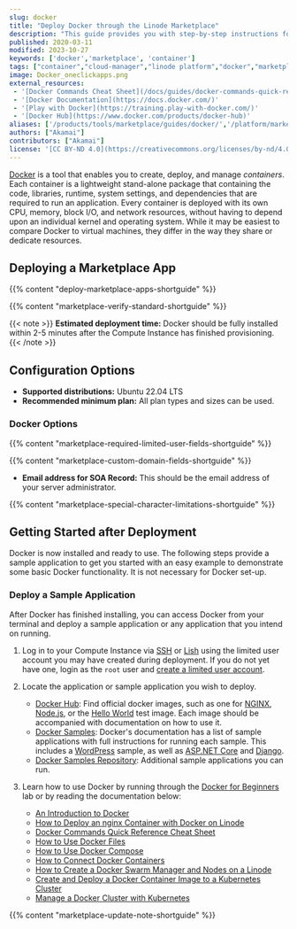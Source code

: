 ```yaml
---
slug: docker
title: "Deploy Docker through the Linode Marketplace"
description: "This guide provides you with step-by-step instructions for deploying Docker, a tool which you can use to run containerized apps, from the Linode One-Click Marketplace."
published: 2020-03-11
modified: 2023-10-27
keywords: ['docker','marketplace', 'container']
tags: ["container","cloud-manager","linode platform","docker","marketplace"]
image: Docker_oneclickapps.png
external_resources:
 - '[Docker Commands Cheat Sheet](/docs/guides/docker-commands-quick-reference-cheat-sheet/)'
 - '[Docker Documentation](https://docs.docker.com/)'
 - '[Play with Docker](https://training.play-with-docker.com/)'
 - '[Docker Hub](https://www.docker.com/products/docker-hub)'
aliases: ['/products/tools/marketplace/guides/docker/','/platform/marketplace/deploying-docker-with-marketplace-apps/', '/platform/one-click/deploying-docker-with-one-click-apps/','/guides/deploying-docker-with-one-click-apps/','/guides/deploying-docker-with-marketplace-apps/','/guides/docker-marketplace-app/']
authors: ["Akamai"]
contributors: ["Akamai"]
license: '[CC BY-ND 4.0](https://creativecommons.org/licenses/by-nd/4.0)'
---
```


[Docker](https://www.docker.com/) is a tool that enables you to create, deploy, and manage *containers*. Each container is a lightweight stand-alone package that containing the code, libraries, runtime, system settings, and dependencies that are required to run an application. Every container is deployed with its own CPU, memory, block I/O, and network resources, without having to depend upon an individual kernel and operating system. While it may be easiest to compare Docker to virtual machines, they differ in the way they share or dedicate resources.

## Deploying a Marketplace App

{{% content "deploy-marketplace-apps-shortguide" %}}

{{% content "marketplace-verify-standard-shortguide" %}}

{{< note >}}
**Estimated deployment time:** Docker should be fully installed within 2-5 minutes after the Compute Instance has finished provisioning.
{{< /note >}}

## Configuration Options

- **Supported distributions:** Ubuntu 22.04 LTS
- **Recommended minimum plan:** All plan types and sizes can be used.

### Docker Options

{{% content "marketplace-required-limited-user-fields-shortguide" %}}

{{% content "marketplace-custom-domain-fields-shortguide" %}}
- **Email address for SOA Record:** This should be the email address of your server administrator.

{{% content "marketplace-special-character-limitations-shortguide" %}}

## Getting Started after Deployment

Docker is now installed and ready to use. The following steps provide a sample application to get you started with an easy example to demonstrate some basic Docker functionality. It is not necessary for Docker set-up.

### Deploy a Sample Application

After Docker has finished installing, you can access Docker from your terminal and deploy a sample application or any application that you intend on running.

1.  Log in to your Compute Instance via [SSH](/docs/guides/connect-to-server-over-ssh/) or [Lish](/docs/products/compute/compute-instances/guides/lish/) using the limited user account you may have created during deployment. If you do not yet have one, login as the `root` user and [create a limited user account](/docs/products/compute/compute-instances/guides/set-up-and-secure/#add-a-limited-user-account).

1.  Locate the application or sample application you wish to deploy.

    - [Docker Hub](https://hub.docker.com/): Find official docker images, such as one for [NGINX](https://hub.docker.com/_/nginx), [Node.js](https://hub.docker.com/_/node), or the [Hello World](https://hub.docker.com/_/hello-world) test image. Each image should be accompanied with documentation on how to use it.
    - [Docker Samples](https://docs.docker.com/samples/): Docker's documentation has a list of sample applications with full instructions for running each sample. This includes a [WordPress](https://docs.docker.com/samples/wordpress/) sample, as well as [ASP.NET Core](https://docs.docker.com/samples/dotnetcore/) and [Django](https://docs.docker.com/samples/django/).
    - [Docker Samples Repository](https://github.com/dockersamples/): Additional sample applications you can run.

1.  Learn how to use Docker by running through the [Docker for Beginners](https://github.com/docker/labs/tree/master/beginner/) lab or by reading the documentation below:

    - [An Introduction to Docker](/docs/guides/introduction-to-docker/)
    - [How to Deploy an nginx Container with Docker on Linode](/docs/guides/how-to-deploy-an-nginx-container-with-docker/)
    - [Docker Commands Quick Reference Cheat Sheet](/docs/guides/docker-commands-quick-reference-cheat-sheet/)
    - [How to Use Docker Files](/docs/guides/how-to-use-dockerfiles/)
    - [How to Use Docker Compose](/docs/guides/how-to-use-docker-compose/)
    - [How to Connect Docker Containers](/docs/guides/docker-container-communication/)
    - [How to Create a Docker Swarm Manager and Nodes on a Linode](/docs/guides/how-to-create-a-docker-swarm-manager-and-nodes-on-linode/)
    - [Create and Deploy a Docker Container Image to a Kubernetes Cluster](/docs/guides/deploy-container-image-to-kubernetes/)
    - [Manage a Docker Cluster with Kubernetes](/docs/guides/manage-a-docker-cluster-with-kubernetes/)


{{% content "marketplace-update-note-shortguide" %}}